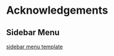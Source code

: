 # Acknowledgements


## Sidebar Menu
[sidebar menu template](https://github.com/StartBootstrap/startbootstrap-simple-sidebar)
